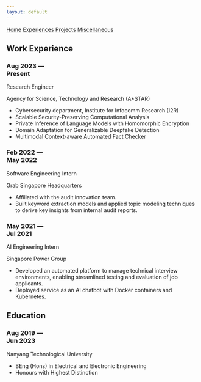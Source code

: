 ```yaml
---
layout: default
---
```

<div class="topnav">
  <a href="/">Home</a>
  <a href="./experiences.html" class="active">Experiences</a>
  <a href="./experiences.html">Projects</a>
  <a href="./experiences.html">Miscellaneous</a>
</div>

## Work Experience
<div class="timeline">
  <div class="entry">
    <div class="title">
      <h3>Aug 2023 &mdash; <br /> Present</h3>
      <p>Research Engineer</p>
    </div>
    <div class="body">
      <p>Agency for Science, Technology and Research (A*STAR)</p>
      <ul>
        <li>Cybersecurity department, Institute for Infocomm Research (I2R)</li>
        <li>Scalable Security-Preserving Computational Analysis</li>
        <li>Private Inference of Language Models with Homomorphic Encryption</li>
        <li>Domain Adaptation for Generalizable Deepfake Detection</li>
        <li>Multimodal Context-aware Automated Fact Checker</li>
      </ul>
    </div>
  </div>
  <div class="entry">
    <div class="title">
      <h3>Feb 2022 &mdash; <br /> May 2022</h3>
      <p>Software Engineering Intern</p>
    </div>
    <div class="body">
      <p>Grab Singapore Headquarters</p>
      <ul>
        <li>Affiliated with the audit innovation team.</li>
        <li>Built keyword extraction models and applied topic modeling techniques to derive key insights
from internal audit reports.</li>
      </ul>
    </div>
  </div>
  <div class="entry">
    <div class="title">
      <h3>May 2021 &mdash; <br /> Jul 2021</h3>
      <p>AI Engineering Intern</p>
    </div>
    <div class="body">
      <p>Singapore Power Group</p>
      <ul>
        <li>Developed an automated platform to manage technical interview environments, enabling
streamlined testing and evaluation of job applicants.</li>
        <li>Deployed service as an AI chatbot with Docker containers and Kubernetes.</li>
      </ul>
    </div>
  </div>
</div>

## Education
<div class="timeline">
  <div class="entry">
    <div class="title">
      <h3>Aug 2019 &mdash; <br /> Jun 2023</h3>
    </div>
    <div class="body">
      <p>Nanyang Technological University</p>
      <ul>
        <li>BEng (Hons) in Electrical and Electronic Engineering</li>
        <li>Honours with Highest Distinction</li>
      </ul>
    </div>
  </div>
</div>